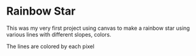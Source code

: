 # Rainbow Star

This was my very first project using canvas to make a rainbow star using various lines with different slopes, colors. 

The lines are colored by each pixel

